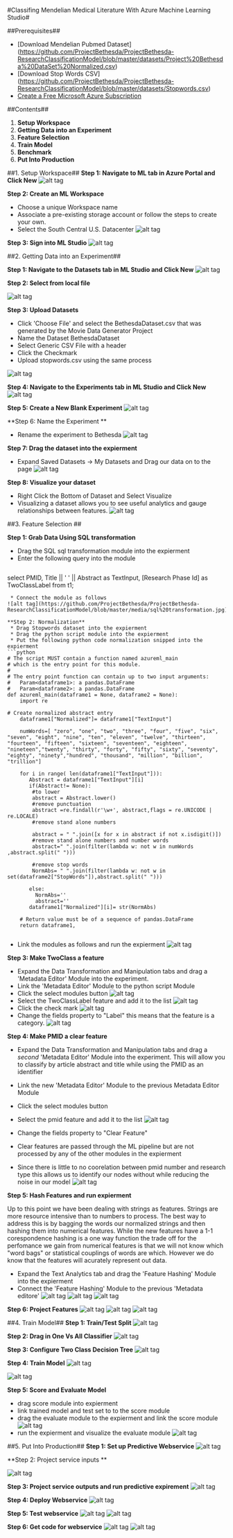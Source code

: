 #Classifing Mendelian Medical Literature With Azure Machine Learning Studio#

##Prerequisites##
* [Download Mendelian Pubmed Dataset] (https://github.com/ProjectBethesda/ProjectBethesda-ResearchClassificationModel/blob/master/datasets/Project%20Bethesda%20DataSet%20Normalized.csv)
* [Download Stop Words CSV] (https://github.com/ProjectBethesda/ProjectBethesda-ResearchClassificationModel/blob/master/datasets/Stopwords.csv)
* [Create a Free Microsoft Azure Subscription](https://azure.microsoft.com/en-us/free/)

##Contents##
1. **Setup Workspace**
2. **Getting Data into an Experiment**
2. **Feature Selection**
3. **Train Model**
4. **Benchmark**
5. **Put Into Production**

##1. Setup Workspace##
**Step 1: Navigate to ML tab in Azure Portal and Click New**
![alt tag](https://github.com/ProjectBethesda/ProjectBethesda-ResearchClassificationModel/blob/master/media/Create%20New%20Workspace.jpg)

**Step 2: Create an ML Workspace**
* Choose a unique Workspace name
* Associate a pre-existing storage account or follow the steps to create your own.
* Select the South Central U.S. Datacenter
![alt tag](https://github.com/ProjectBethesda/ProjectBethesda-ResearchClassificationModel/blob/master/media/Create%20New%20Workspace1.jpg)

**Step 3: Sign into ML Studio**
![alt tag](https://github.com/ProjectBethesda/ProjectBethesda-ResearchClassificationModel/blob/master/media/signInToMLStudio.jpg)

##2. Getting Data into an Experiment##

**Step 1: Navigate to the Datasets tab in ML Studio and Click New**
![alt tag](https://github.com/ProjectBethesda/ProjectBethesda-ResearchClassificationModel/blob/master/media/Datasetsnew.jpg)

**Step 2: Select from local file**

![alt tag](https://github.com/ProjectBethesda/ProjectBethesda-ResearchClassificationModel/blob/master/media/newDataset1.jpg)

**Step 3: Upload Datasets**

* Click 'Choose File' and select the BethesdaDataset.csv that was generated by the Movie Data Generator Project
* Name the Dataset BethesdaDataset
* Select Generic CSV File with a header
* Click the Checkmark
* Upload stopwords.csv using the same process

![alt tag](https://github.com/ProjectBethesda/ProjectBethesda-ResearchClassificationModel/blob/master/media/newDataset2.jpg)

**Step 4: Navigate to the Experiments tab in ML Studio and Click New**
![alt tag](https://github.com/ProjectBethesda/ProjectBethesda-ResearchClassificationModel/blob/master/media/newExpierment.jpg)

**Step 5: Create a New Blank Experiment**
![alt tag](https://github.com/ProjectBethesda/ProjectBethesda-ResearchClassificationModel/blob/master/media/newExpierment1.jpg)

**Step 6: Name the Experiment **
* Rename the experiment to Bethesda
![alt tag](https://github.com/ProjectBethesda/ProjectBethesda-ResearchClassificationModel/blob/master/media/nameExpierment1.jpg)

**Step 7: Drag the dataset into the expierment**
* Expand Saved Datasets -> My Datasets and Drag our data on to the page
![alt tag](https://github.com/ProjectBethesda/ProjectBethesda-ResearchClassificationModel/blob/master/media/dragDataSet.jpg)

**Step 8: Visualize your dataset**
* Right Click the Bottom of Dataset and Select Visualize
* Visualizing a dataset allows you to see useful analytics and gauge relationships between features.
![alt tag](https://github.com/ProjectBethesda/ProjectBethesda-ResearchClassificationModel/blob/master/media/visualize.jpg)


##3. Feature Selection ##

**Step 1: Grab Data Using SQL transformation**
 * Drag the SQL sql transformation module into the expierment
 * Enter the following query into the module
   ```sql
  select 
  PMID,
  Title ||  ' ' ||  Abstract
   as TextInput,
   [Research Phase Id]  as TwoClassLabel
   from t1;
```
 * Connect the module as follows 
![alt tag](https://github.com/ProjectBethesda/ProjectBethesda-ResearchClassificationModel/blob/master/media/sql%20transformation.jpg)

**Step 2: Normalization**
 * Drag Stopwords dataset into the expierment
 * Drag the python script module into the expierment
 * Put the following python code normalization snipped into the expierment
```python
# The script MUST contain a function named azureml_main
# which is the entry point for this module.
#
# The entry point function can contain up to two input arguments:
#   Param<dataframe1>: a pandas.DataFrame
#   Param<dataframe2>: a pandas.DataFrame
def azureml_main(dataframe1 = None, dataframe2 = None):
    import re
   
# Create normalized abstract entry 
    dataframe1["Normalized"]= dataframe1["TextInput"]
   
    numWords=[ "zero", "one", "two", "three", "four", "five", "six", "seven", "eight", "nine", "ten", "eleven", "twelve", "thirteen", "fourteen", "fifteen", "sixteen", "seventeen", "eighteen", "nineteen","twenty", "thirty", "forty", "fifty", "sixty", "seventy", "eighty", "ninety","hundred", "thousand", "million", "billion", "trillion"] 
  
    for i in range( len(dataframe1["TextInput"])):
       Abstract = dataframe1["TextInput"][i]
       if(Abstract!= None):
        #to lower
        abstract = Abstract.lower()
        #remove punctuation
        abstract =re.findall(r'\w+', abstract,flags = re.UNICODE | re.LOCALE) 
        #remove stand alone numbers
        
        abstract = " ".join([x for x in abstract if not x.isdigit()])
        #remove stand alone numbers and number words    
        abstract=" ".join(filter(lambda w: not w in numWords ,abstract.split(" ")))    

        #remove stop words
        NormAbs= " ".join(filter(lambda w: not w in set(dataframe2["StopWords"]),abstract.split(" ")))
        
       else:
         NormAbs=''
         abstract=''
       dataframe1["Normalized"][i]= str(NormAbs)
      
    # Return value must be of a sequence of pandas.DataFrame
    return dataframe1,
    
```
* Link the modules as follows and run the expierment 
![alt tag](https://github.com/ProjectBethesda/ProjectBethesda-ResearchClassificationModel/blob/master/media/stop%20words%20and%20python.jpg)

**Step 3: Make TwoClass a feature**

 * Expand the Data Transformation and Manipulation tabs and drag a 'Metadata Editor' Module into the experiment.
 * Link the 'Metadata Editor' Module to the python script Module
 * Click the select modules button
![alt tag](https://github.com/ProjectBethesda/ProjectBethesda-ResearchClassificationModel/blob/master/media/label%20part%201.jpg)
 * Select the TwoClassLabel feature and add it to the list
![alt tag](https://github.com/ProjectBethesda/ProjectBethesda-ResearchClassificationModel/blob/master/media/label%20part%202.jpg)
 * Click the check mark
![alt tag](https://github.com/ProjectBethesda/ProjectBethesda-ResearchClassificationModel/blob/master/media/label%20part%203.jpg)
 * Change the fields property to "Label" this means that the feature is a category.
![alt tag](https://github.com/ProjectBethesda/ProjectBethesda-ResearchClassificationModel/blob/master/media/label%20part%204.jpg)
 
**Step 4: Make PMID a clear feature**

* Expand the Data Transformation and Manipulation tabs and drag a *second* 'Metadata Editor' Module into the experiment. This will allow you to classify by article abstract and title while using the PMID as an identifier
* Link the new 'Metadata Editor' Module to the previous Metadata Editor Module
* Click the select modules button
* Select the pmid feature and add it to the list
![alt tag](https://github.com/ProjectBethesda/ProjectBethesda-ResearchClassificationModel/blob/master/media/pmid1.jpg)

* Change the fields property to "Clear Feature" 
* Clear features are passed through the ML pipeline but are not processed by any of the other modules in the expierment
* Since there is little to no coorelation between pmid number and research type this allows us to identify our nodes without while reducing the noise in our model
![alt tag](https://github.com/ProjectBethesda/ProjectBethesda-ResearchClassificationModel/blob/master/media/pmid2.jpg)

**Step 5: Hash Features and run expierment**

Up to this point we have been dealing with strings as features. Strings are more resource intensive than to numbers to process. The best way to address this is by bagging the words our normalized strings and then hashing them into numerical features. While the new features have a 1-1 corespondence hashing is a one way function the trade off for the perfomance we gain from numerical features is that we will not know which "word bags" or statistical couplings of words are which. However we do know that the features will acurately represent out data.
* Expand the Text Analytics tab and drag the 'Feature Hashing' Module into the expierment
* Connect the 'Feature Hashing' Module to the previous 'Metadata editore'
![alt tag](https://github.com/ProjectBethesda/ProjectBethesda-ResearchClassificationModel/blob/master/media/featurehashing.jpg)
![alt tag](https://github.com/ProjectBethesda/ProjectBethesda-ResearchClassificationModel/blob/master/media/featurehashing2.jpg)
![alt tag](https://github.com/ProjectBethesda/ProjectBethesda-ResearchClassificationModel/blob/master/media/featurehashing3.jpg)

**Step 6: Project Features**
![alt tag](https://github.com/ProjectBethesda/ProjectBethesda-ResearchClassificationModel/blob/master/media/featureselectionprojection.jpg)
![alt tag](https://github.com/ProjectBethesda/ProjectBethesda-ResearchClassificationModel/blob/master/media/featureselectionprojection2.jpg)
![alt tag](https://github.com/ProjectBethesda/ProjectBethesda-ResearchClassificationModel/blob/master/media/featureselectionprojection3.jpg)

##4. Train Model##
**Step 1: Train/Test Split**
![alt tag](https://github.com/ProjectBethesda/ProjectBethesda-ResearchClassificationModel/blob/master/media/testtrainsplit.jpg)

**Step 2: Drag in One Vs All Classifier**
![alt tag](https://github.com/ProjectBethesda/ProjectBethesda-ResearchClassificationModel/blob/master/media/onevsall.jpg)

**Step 3: Configure Two Class Decision Tree**
![alt tag](https://github.com/ProjectBethesda/ProjectBethesda-ResearchClassificationModel/blob/master/media/decison%20tree.jpg)

**Step 4: Train Model**
![alt tag](https://github.com/ProjectBethesda/ProjectBethesda-ResearchClassificationModel/blob/master/media/train1.jpg)

![alt tag](https://github.com/ProjectBethesda/ProjectBethesda-ResearchClassificationModel/blob/master/media/train2.jpg)

**Step 5: Score and Evaluate Model**
* drag score module into expierment
* link trained model and test set to to the score module 
* drag the evaluate module to the expierment and link the score module
![alt tag](https://github.com/ProjectBethesda/ProjectBethesda-ResearchClassificationModel/blob/master/media/score%20evaluate.jpg)
* run the expierment and visualize the evaluate module
![alt tag](https://github.com/ProjectBethesda/ProjectBethesda-ResearchClassificationModel/blob/master/media/ProjectBethesdaML%20Results.png)

##5. Put Into Production##
**Step 1: Set up Predictive Webservice**
![alt tag](https://github.com/ProjectBethesda/ProjectBethesda-ResearchClassificationModel/blob/master/media/set%20up%20predictive%20webservice.jpg)

**Step 2: Project service inputs **

![alt tag](https://github.com/ProjectBethesda/ProjectBethesda-ResearchClassificationModel/blob/master/media/project%20service%20inputs.jpg)

**Step 3: Project service outputs and run predictive expirement**
![alt tag](https://github.com/ProjectBethesda/ProjectBethesda-ResearchClassificationModel/blob/master/media/project%20service%20outputs.jpg)

**Step 4: Deploy Webservice**
![alt tag](https://github.com/ProjectBethesda/ProjectBethesda-ResearchClassificationModel/blob/master/media/deploy%20as%20web%20service.jpg)

**Step 5: Test webservice**
![alt tag](https://github.com/ProjectBethesda/ProjectBethesda-ResearchClassificationModel/blob/master/media/test1.jpg)
![alt tag](https://github.com/ProjectBethesda/ProjectBethesda-ResearchClassificationModel/blob/master/media/test2.jpg)

**Step 6: Get code for webservice**
![alt tag](https://github.com/ProjectBethesda/ProjectBethesda-ResearchClassificationModel/blob/master/media/samplecode.jpg)
![alt tag](https://github.com/ProjectBethesda/ProjectBethesda-ResearchClassificationModel/blob/master/media/samplecode1.jpg)

